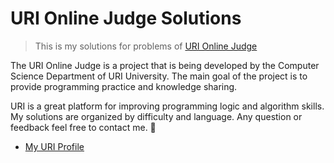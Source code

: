 # URI Online Judge Solutions

> This is my solutions for problems of [URI Online Judge](https://www.urionlinejudge.com.br/judge/categories)

The URI Online Judge is a project that is being developed by the Computer Science Department of URI University. The main goal of the project is to provide programming practice and knowledge sharing.

URI is a great platform for improving programming logic and algorithm skills. My solutions are organized by difficulty and language. Any question or feedback feel free to contact me. 🙂

- [My URI Profile](https://www.urionlinejudge.com.br/judge/profile/500795)
